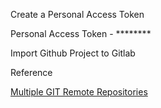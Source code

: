 
Create a Personal Access Token 

Personal Access Token - ********

Import Github Project to Gitlab



Reference

[Multiple GIT Remote Repositories](https://jigarius.com/blog/multiple-git-remote-repositories)